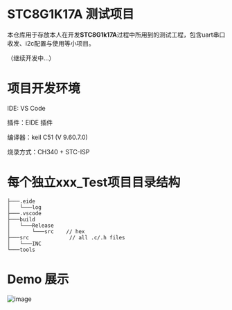 # STC8G1K17A 测试项目

本仓库用于存放本人在开发**STC8G1k17A**过程中所用到的测试工程，包含uart串口收发、i2c配置与使用等小项目。

（继续开发中...）

# 项目开发环境

  IDE: VS Code
  
  插件：EIDE 插件
  
  编译器：keil C51 (V 9.60.7.0)
  
  烧录方式：CH340 + STC-ISP

# 每个独立xxx_Test项目目录结构
```
├───.eide
│   └───log
├───.vscode
├───build
│   └───Release
│       └───src    // hex
├───src             // all .c/.h files
│   └───INC
└───tools
```

# Demo 展示

![image](public/I2C_Test.jpg)

